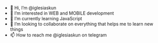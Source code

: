 - 👋 Hi, I’m @iglesiaskun
- 👀 I’m interested in WEB and MOBILE development
- 🌱 I’m currently learning JavaScript
- 💞️ I’m looking to collaborate on everything that helps me to learn new things
- 📫 How to reach me @iglesiaskun on telegram

<!---
iglesiaskun/iglesiaskun is a ✨ special ✨ repository because its `README.md` (this file) appears on your GitHub profile.
You can click the Preview link to take a look at your changes.
--->
